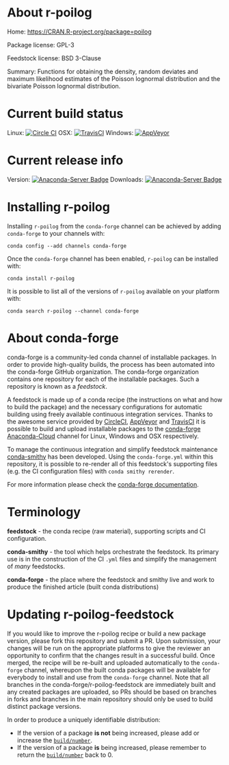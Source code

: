 About r-poilog
==============

Home: https://CRAN.R-project.org/package=poilog

Package license: GPL-3

Feedstock license: BSD 3-Clause

Summary: Functions for obtaining the density, random deviates  and maximum likelihood estimates of the Poisson lognormal  distribution and the bivariate Poisson lognormal distribution.



Current build status
====================

Linux: [![Circle CI](https://circleci.com/gh/conda-forge/r-poilog-feedstock.svg?style=shield)](https://circleci.com/gh/conda-forge/r-poilog-feedstock)
OSX: [![TravisCI](https://travis-ci.org/conda-forge/r-poilog-feedstock.svg?branch=master)](https://travis-ci.org/conda-forge/r-poilog-feedstock)
Windows: [![AppVeyor](https://ci.appveyor.com/api/projects/status/github/conda-forge/r-poilog-feedstock?svg=True)](https://ci.appveyor.com/project/conda-forge/r-poilog-feedstock/branch/master)

Current release info
====================
Version: [![Anaconda-Server Badge](https://anaconda.org/conda-forge/r-poilog/badges/version.svg)](https://anaconda.org/conda-forge/r-poilog)
Downloads: [![Anaconda-Server Badge](https://anaconda.org/conda-forge/r-poilog/badges/downloads.svg)](https://anaconda.org/conda-forge/r-poilog)

Installing r-poilog
===================

Installing `r-poilog` from the `conda-forge` channel can be achieved by adding `conda-forge` to your channels with:

```
conda config --add channels conda-forge
```

Once the `conda-forge` channel has been enabled, `r-poilog` can be installed with:

```
conda install r-poilog
```

It is possible to list all of the versions of `r-poilog` available on your platform with:

```
conda search r-poilog --channel conda-forge
```


About conda-forge
=================

conda-forge is a community-led conda channel of installable packages.
In order to provide high-quality builds, the process has been automated into the
conda-forge GitHub organization. The conda-forge organization contains one repository
for each of the installable packages. Such a repository is known as a *feedstock*.

A feedstock is made up of a conda recipe (the instructions on what and how to build
the package) and the necessary configurations for automatic building using freely
available continuous integration services. Thanks to the awesome service provided by
[CircleCI](https://circleci.com/), [AppVeyor](http://www.appveyor.com/)
and [TravisCI](https://travis-ci.org/) it is possible to build and upload installable
packages to the [conda-forge](https://anaconda.org/conda-forge)
[Anaconda-Cloud](http://docs.anaconda.org/) channel for Linux, Windows and OSX respectively.

To manage the continuous integration and simplify feedstock maintenance
[conda-smithy](http://github.com/conda-forge/conda-smithy) has been developed.
Using the ``conda-forge.yml`` within this repository, it is possible to re-render all of
this feedstock's supporting files (e.g. the CI configuration files) with ``conda smithy rerender``.

For more information please check the [conda-forge documentation](https://conda-forge.org/docs/).

Terminology
===========

**feedstock** - the conda recipe (raw material), supporting scripts and CI configuration.

**conda-smithy** - the tool which helps orchestrate the feedstock.
                   Its primary use is in the construction of the CI ``.yml`` files
                   and simplify the management of *many* feedstocks.

**conda-forge** - the place where the feedstock and smithy live and work to
                  produce the finished article (built conda distributions)


Updating r-poilog-feedstock
===========================

If you would like to improve the r-poilog recipe or build a new
package version, please fork this repository and submit a PR. Upon submission,
your changes will be run on the appropriate platforms to give the reviewer an
opportunity to confirm that the changes result in a successful build. Once
merged, the recipe will be re-built and uploaded automatically to the
`conda-forge` channel, whereupon the built conda packages will be available for
everybody to install and use from the `conda-forge` channel.
Note that all branches in the conda-forge/r-poilog-feedstock are
immediately built and any created packages are uploaded, so PRs should be based
on branches in forks and branches in the main repository should only be used to
build distinct package versions.

In order to produce a uniquely identifiable distribution:
 * If the version of a package **is not** being increased, please add or increase
   the [``build/number``](http://conda.pydata.org/docs/building/meta-yaml.html#build-number-and-string).
 * If the version of a package **is** being increased, please remember to return
   the [``build/number``](http://conda.pydata.org/docs/building/meta-yaml.html#build-number-and-string)
   back to 0.